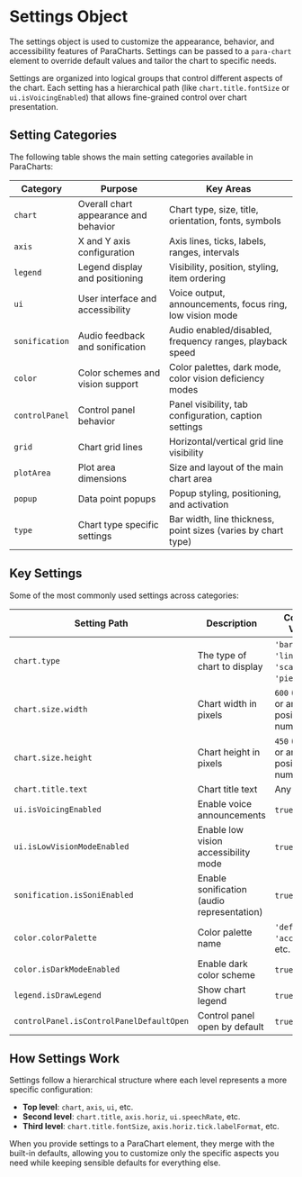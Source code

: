 # Settings Object

The settings object is used to customize the appearance, behavior, and accessibility features of ParaCharts. Settings can be passed to a `para-chart` element to override default values and tailor the chart to specific needs.

Settings are organized into logical groups that control different aspects of the chart. Each setting has a hierarchical path (like `chart.title.fontSize` or `ui.isVoicingEnabled`) that allows fine-grained control over chart presentation.

## Setting Categories

The following table shows the main setting categories available in ParaCharts:

| Category | Purpose | Key Areas |
|---|---|---|
| `chart` | Overall chart appearance and behavior | Chart type, size, title, orientation, fonts, symbols |
| `axis` | X and Y axis configuration | Axis lines, ticks, labels, ranges, intervals |
| `legend` | Legend display and positioning | Visibility, position, styling, item ordering |
| `ui` | User interface and accessibility | Voice output, announcements, focus ring, low vision mode |
| `sonification` | Audio feedback and sonification | Audio enabled/disabled, frequency ranges, playback speed |
| `color` | Color schemes and vision support | Color palettes, dark mode, color vision deficiency modes |
| `controlPanel` | Control panel behavior | Panel visibility, tab configuration, caption settings |
| `grid` | Chart grid lines | Horizontal/vertical grid line visibility |
| `plotArea` | Plot area dimensions | Size and layout of the main chart area |
| `popup` | Data point popups | Popup styling, positioning, and activation |
| `type` | Chart type specific settings | Bar width, line thickness, point sizes (varies by chart type) |

## Key Settings

Some of the most commonly used settings across categories:

| Setting Path | Description | Common Values |
|---|---|---|
| `chart.type` | The type of chart to display | `'bar'`, `'line'`, `'scatter'`, `'pie'`, etc. |
| `chart.size.width` | Chart width in pixels | `600` (default), or any positive number |
| `chart.size.height` | Chart height in pixels | `450` (default), or any positive number |
| `chart.title.text` | Chart title text | Any string |
| `ui.isVoicingEnabled` | Enable voice announcements | `true` or `false` |
| `ui.isLowVisionModeEnabled` | Enable low vision accessibility mode | `true` or `false` |
| `sonification.isSoniEnabled` | Enable sonification (audio representation) | `true` or `false` |
| `color.colorPalette` | Color palette name | `'default'`, `'accessible'`, etc. |
| `color.isDarkModeEnabled` | Enable dark color scheme | `true` or `false` |
| `legend.isDrawLegend` | Show chart legend | `true` or `false` |
| `controlPanel.isControlPanelDefaultOpen` | Control panel open by default | `true` or `false` |

## How Settings Work

Settings follow a hierarchical structure where each level represents a more specific configuration:

- **Top level**: `chart`, `axis`, `ui`, etc.
- **Second level**: `chart.title`, `axis.horiz`, `ui.speechRate`, etc.
- **Third level**: `chart.title.fontSize`, `axis.horiz.tick.labelFormat`, etc.

When you provide settings to a ParaChart element, they merge with the built-in defaults, allowing you to customize only the specific aspects you need while keeping sensible defaults for everything else.